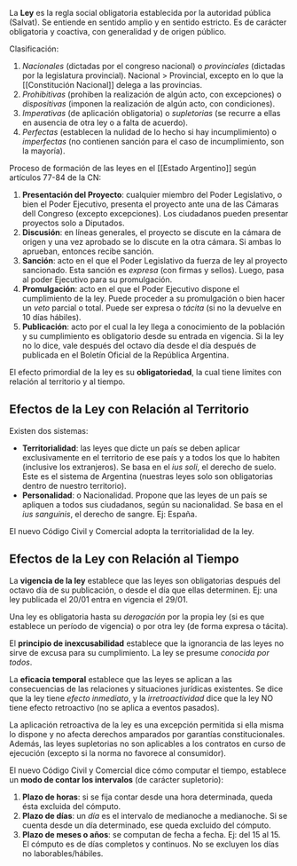 La **Ley** es la regla social obligatoria establecida por la autoridad pública (Salvat). Se entiende en sentido amplio y en sentido estricto. Es de carácter obligatoria y coactiva, con generalidad y de origen público.

Clasificación:

1. _Nacionales_ (dictadas por el congreso nacional) o _provinciales_ (dictadas por la legislatura provincial). Nacional $\gt$ Provincial, excepto en lo que la [[Constitución Nacional]] delega a las provincias.
2. _Prohibitivas_ (prohiben la realización de algún acto, con excepciones) o _dispositivas_ (imponen la realización de algún acto, con condiciones).
3. _Imperativas_ (de aplicación obligatoria) o _supletorias_ (se recurre a ellas en ausencia de otra ley o a falta de acuerdo).
4. _Perfectas_ (establecen la nulidad de lo hecho si hay incumplimiento) o _imperfectas_ (no contienen sanción para el caso de incumplimiento, son la mayoría).

Proceso de formación de las leyes en el [[Estado Argentino]] según artículos 77-84 de la CN:

1. **Presentación del Proyecto**: cualquier miembro del Poder Legislativo, o bien el Poder Ejecutivo, presenta el proyecto ante una de las Cámaras dell Congreso (excepto excepciones). Los ciudadanos pueden presentar proyectos solo a Diputados.
2. **Discusión**: en líneas generales, el proyecto se discute en la cámara de origen y una vez aprobado se lo discute en la otra cámara. Si ambas lo aprueban, entonces recibe sanción.
3. **Sanción**: acto en el que el Poder Legislativo da fuerza de ley al proyecto sancionado. Esta sanción es _expresa_ (con firmas y sellos). Luego, pasa al poder Ejecutivo para su promulgación.
4. **Promulgación**: acto en el que el Poder Ejecutivo dispone el cumplimiento de la ley. Puede proceder a su promulgación o bien hacer un _veto_ parcial o total. Puede ser expresa o _tácita_ (si no la devuelve en 10 días hábiles).
5. **Publicación**: acto por el cual la ley llega a conocimiento de la población y su cumplimiento es obligatorio desde su entrada en vigencia. Si la ley no lo dice, vale después del octavo día desde el día después de publicada en el Boletín Oficial de la República Argentina.

El efecto primordial de la ley es su **obligatoriedad**, la cual tiene límites con relación al territorio y al tiempo.

## Efectos de la Ley con Relación al Territorio

Existen dos sistemas:

- **Territorialidad**: las leyes que dicte un país se deben aplicar exclusivamente en el territorio de ese país y a todos los que lo habiten (inclusive los extranjeros). Se basa en el _ius soli_, el derecho de suelo. Este es el sistema de Argentina (nuestras leyes solo son obligatorias dentro de nuestro territorio).
- **Personalidad**: o Nacionalidad. Propone que las leyes de un país se apliquen a todos sus ciudadanos, según su nacionalidad. Se basa en el _ius sanguinis_, el derecho de sangre. Ej: España.

El nuevo Código Civil y Comercial adopta la territorialidad de la ley.

## Efectos de la Ley con Relación al Tiempo

La **vigencia de la ley** establece que las leyes son obligatorias después del octavo día de su publicación, o desde el día que ellas determinen. Ej: una ley publicada el 20/01 entra en vigencia el 29/01.

Una ley es obligatoria hasta su _derogación_ por la propia ley (si es que establece un período de vigencia) o por otra ley (de forma expresa o tácita).

El **principio de inexcusabilidad** establece que la ignorancia de las leyes no sirve de excusa para su cumplimiento. La ley se presume _conocida por todos_.

La **eficacia temporal** establece que las leyes se aplican a las consecuencias de las relaciones y situaciones jurídicas existentes. Se dice que la ley tiene _efecto inmediato_, y la _irretroactividad_ dice que la ley NO tiene efecto retroactivo (no se aplica a eventos pasados).

La aplicación retroactiva de la ley es una excepción permitida si ella misma lo dispone y no afecta derechos amparados por garantías constitucionales. Además, las leyes supletorias no son aplicables a los contratos en curso de ejecución (excepto si la norma no favorece al consumidor).

El nuevo Código Civil y Comercial dice cómo computar el tiempo, establece un **modo de contar los intervalos** (de carácter supletorio):

1. **Plazo de horas**: si se fija contar desde una hora determinada, queda ésta excluida del cómputo.
2. **Plazo de días**: un _día_ es el intervalo de medianoche a medianoche. Si se cuenta desde un día determinado, ese queda excluido del cómputo.
3. **Plazo de meses o años**: se computan de fecha a fecha. Ej: del 15 al 15. El cómputo es de días completos y continuos. No se excluyen los días no laborables/hábiles.
